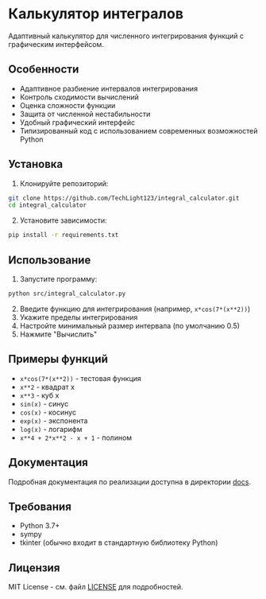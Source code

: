 # Калькулятор интегралов

Адаптивный калькулятор для численного интегрирования функций с графическим интерфейсом.

## Особенности

- Адаптивное разбиение интервалов интегрирования
- Контроль сходимости вычислений
- Оценка сложности функции
- Защита от численной нестабильности
- Удобный графический интерфейс
- Типизированный код с использованием современных возможностей Python

## Установка

1. Клонируйте репозиторий:
```bash
git clone https://github.com/TechLight123/integral_calculator.git
cd integral_calculator
```

2. Установите зависимости:
```bash
pip install -r requirements.txt
```

## Использование

1. Запустите программу:
```bash
python src/integral_calculator.py
```

2. Введите функцию для интегрирования (например, `x*cos(7*(x**2))`)
3. Укажите пределы интегрирования
4. Настройте минимальный размер интервала (по умолчанию 0.5)
5. Нажмите "Вычислить"

## Примеры функций

- `x*cos(7*(x**2))` - тестовая функция
- `x**2` - квадрат x
- `x**3` - куб x
- `sin(x)` - синус
- `cos(x)` - косинус
- `exp(x)` - экспонента
- `log(x)` - логарифм
- `x**4 + 2*x**2 - x + 1` - полином

## Документация

Подробная документация по реализации доступна в директории [docs](docs/implementation_details.md).

## Требования

- Python 3.7+
- sympy
- tkinter (обычно входит в стандартную библиотеку Python)

## Лицензия

MIT License - см. файл [LICENSE](LICENSE) для подробностей. 
